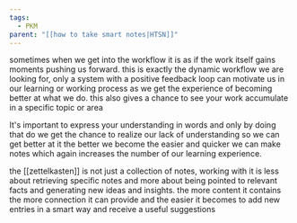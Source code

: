 ```yaml
---
tags:
  - PKM
parent: "[[how to take smart notes|HTSN]]"
---
```

sometimes when we get into the workflow it is as if the work itself gains moments pushing us forward. this is exactly the dynamic workflow we are looking for, only a system with a positive feedback loop can motivate us in our learning or working process as we get the experience of becoming better at what we do. this also gives a chance to see your work accumulate in a specific topic or area 

It's important to express your understanding in words and only by doing that do we get the chance to realize our lack of understanding so we can get better at it the better we become the easier and quicker we can make notes which again increases the number of our learning experience.

the [[zettelkasten]] is not just a collection of notes,  working with it is less about retrieving specific notes and more about being pointed to relevant facts and generating new ideas and insights. the more content it contains the more connection it can provide and the easier it becomes to add new entries in a smart way and receive a useful suggestions 